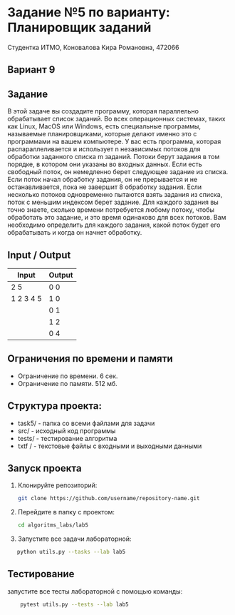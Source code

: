 Задание №5 по варианту: Планировщик заданий
====
Студентка ИТМО, Коновалова Кира Романовна, 472066

Вариант 9
----

Задание
---
В этой задаче вы создадите программу, которая параллельно обрабатывает список заданий. Во всех операционных системах, таких как Linux, MacOS или Windows, есть специальные программы, называемые планировщиками, которые делают именно это с программами на вашем компьютере. У вас есть программа, которая распараллеливается и использует n независимых потоков для обработки заданного списка m заданий. Потоки берут задания в том порядке, в котором они указаны во входных данных. Если есть свободный поток, он немедленно берет следующее задание из списка. Если поток начал обработку задания, он не прерывается и не останавливается, пока не завершит 8 обработку задания. Если несколько потоков одновременно пытаются взять задания из списка, поток с меньшим индексом берет задание. Для каждого задания вы точно знаете, сколько времени потребуется любому потоку, чтобы обработать это задание, и это время одинаково для всех потоков. Вам необходимо определить для каждого задания, какой поток будет его обрабатывать и когда он начнет обработку.   



Input / Output
----

| Input    | Output |
|----------|--------|
| 2 5      | 0 0    |
| 1 2 3 4 5 | 1 0    |
 |  | 0 1    |
 |          | 1 2    |
 |  | 0 4    |



## Ограничения по времени и памяти

- Ограничение по времени. 6 сек.
- Ограничение по памяти. 512 мб.

## Структура проекта:

* task5/ - папка со всеми файлами для задачи
* src/ - исходный код программы
* tests/ - тестирование алгоритма
* txtf / - текстовые файлы с входными и выходными данными

## Запуск проекта
1. Клонируйте репозиторий:
   ```bash
   git clone https://github.com/username/repository-name.git
   ```
2. Перейдите в папку с проектом:
   ```bash
   cd algoritms_labs/lab5
   ```
3. Запустите все задачи лабораторной:
```bash
   python utils.py --tasks --lab lab5
   ```

## Тестирование
запустите все тесты лабораторной с помощью команды:
```bash
    pytest utils.py --tests --lab lab5
```
